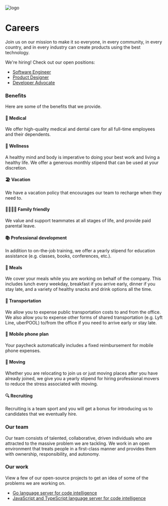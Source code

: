 ![logo](https://sourcegraph.com/.assets/img/sourcegraph-light-head-logo.svg)

# Careers

Join us on our mission to make it so everyone, in every community, in every country, and in every industry can create products using the best technology.

We're hiring! Check out our open positions:

- [Software Engineer](job-descriptions/software-engineer.md)
- [Product Designer](job-descriptions/product-designer.md)
- [Developer Advocate](job-descriptions/developer-advocate.md)

### Benefits

Here are some of the benefits that we provide.

#### 🏥 Medical

We offer high-quality medical and dental care for all full-time employees and their dependents.

#### 🏃 Wellness

A healthy mind and body is imperative to doing your best work and living a healthy life. We offer a generous monthly stipend that can be used at your discretion.

#### 🏖️ Vacation

We have a vacation policy that encourages our team to recharge when they need to.

#### 👨‍👩‍👧‍👦 Family friendly

We value and support teammates at all stages of life, and provide paid parental leave.

#### 📚 Professional development

In addition to on-the-job training, we offer a yearly stipend for education assistance (e.g. classes, books, conferences, etc.).

#### 🍲 Meals

We cover your meals while you are working on behalf of the company. This includes lunch every weekday, breakfast if you arrive early, dinner if you stay late, and a variety of healthy snacks and drink options all the time.

#### 🚉 Transportation

We allow you to expense public transportation costs to and from the office. We also allow you to expense other forms of shared transportation (e.g. Lyft Line, uberPOOL) to/from the office if you need to arrive early or stay late.

#### 📱 Mobile phone plan

Your paycheck automatically includes a fixed reimbursement for mobile phone expenses.

#### 🚚 Moving

Whether you are relocating to join us or just moving places after you have already joined, we give you a yearly stipend for hiring professional movers to reduce the stress associated with moving.

#### 🔍 Recruiting

Recruiting is a team sport and you will get a bonus for introducing us to candidates that we eventually hire.

### Our team

Our team consists of talented, collaborative, driven individuals who are attracted to the massive problem we are tackling. We work in an open environment that treats people in a first-class manner and provides them with ownership, responsibility, and autonomy.

### Our work

View a few of our open-source projects to get an idea of some of the problems we are working on.

- [Go language server for code intelligence](https://github.com/sourcegraph/go-langserver)
- [JavaScript and TypeScript language server for code intelligence](https://github.com/sourcegraph/javascript-typescript-langserver)
